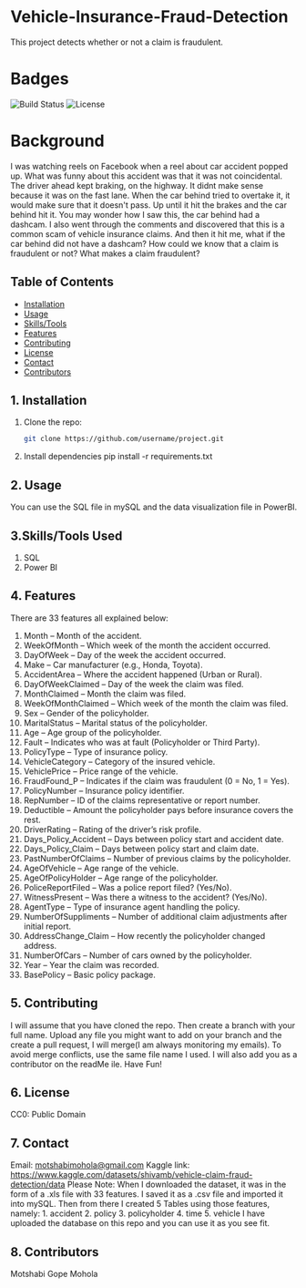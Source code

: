 # Vehicle-Insurance-Fraud-Detection
This project detects whether or not a claim is fraudulent. 

# Badges
![Build Status](https://img.shields.io/badge/build-passing-brightgreen)
![License](https://img.shields.io/badge/license-CC0%201.0-lightgrey)

# Background
I was watching reels on Facebook when a reel about car accident popped up. What was funny about this accident was that it was not coincidental. The driver ahead kept braking, on the highway. It didnt make sense because it was on the fast lane. When the car behind tried to overtake it, it would make sure that it doesn't pass. Up until it hit the brakes and the car behind hit it. You may wonder how I saw this, the car behind had a dashcam. I also went through the comments and discovered that this is a common scam of vehicle insurance claims. And then it hit me, what if the car behind did not have a dashcam? How could we know that a claim is fraudulent or not? What makes a claim fraudulent?

## Table of Contents
- [Installation](#installation)
- [Usage](#usage)
- [Skills/Tools](#Skills/Tools)
- [Features](#features)
- [Contributing](#contributing)
- [License](#license)
- [Contact](#Contact)
- [Contributors](#Contributors)

## 1. Installation
1. Clone the repo:
   ```bash
   git clone https://github.com/username/project.git
2. Install dependencies
pip install -r requirements.txt

## 2. Usage
You can use the SQL file in mySQL and the data visualization file in PowerBI.

## 3.Skills/Tools Used
1. SQL
2. Power BI

## 4. Features
There are 33 features all explained below:
1. Month – Month of the accident.
2. WeekOfMonth – Which week of the month the accident occurred.
3. DayOfWeek – Day of the week the accident occurred.
4. Make – Car manufacturer (e.g., Honda, Toyota).
5. AccidentArea – Where the accident happened (Urban or Rural).
6. DayOfWeekClaimed – Day of the week the claim was filed.
7. MonthClaimed – Month the claim was filed.
8. WeekOfMonthClaimed – Which week of the month the claim was filed.
9. Sex – Gender of the policyholder.
10. MaritalStatus – Marital status of the policyholder.
11. Age – Age group of the policyholder.
12. Fault – Indicates who was at fault (Policyholder or Third Party).
13. PolicyType – Type of insurance policy.
14. VehicleCategory – Category of the insured vehicle.
15. VehiclePrice – Price range of the vehicle.
16. FraudFound_P – Indicates if the claim was fraudulent (0 = No, 1 = Yes).
17. PolicyNumber – Insurance policy identifier.
18. RepNumber – ID of the claims representative or report number.
19. Deductible – Amount the policyholder pays before insurance covers the rest.
20. DriverRating – Rating of the driver’s risk profile.
21. Days_Policy_Accident – Days between policy start and accident date.
22. Days_Policy_Claim – Days between policy start and claim date.
23. PastNumberOfClaims – Number of previous claims by the policyholder.
24. AgeOfVehicle – Age range of the vehicle.
25. AgeOfPolicyHolder – Age range of the policyholder.
26. PoliceReportFiled – Was a police report filed? (Yes/No).
27. WitnessPresent – Was there a witness to the accident? (Yes/No).
28. AgentType – Type of insurance agent handling the policy.
29. NumberOfSuppliments – Number of additional claim adjustments after initial report.
30. AddressChange_Claim – How recently the policyholder changed address.
31. NumberOfCars – Number of cars owned by the policyholder.
32. Year – Year the claim was recorded.
33. BasePolicy – Basic policy package.

## 5. Contributing
I will assume that you have cloned the repo. Then create a branch with your full name. Upload any file you might want to add on your branch and the create a pull request, I will merge(I am always monitoring my emails). To avoid merge conflicts, use the same file name I used. I will also add you as a contributor on the readMe ile. Have Fun!

## 6. License
CC0: Public Domain

## 7. Contact
Email: motshabimohola@gmail.com
Kaggle link: https://www.kaggle.com/datasets/shivamb/vehicle-claim-fraud-detection/data
Please Note: When I downloaded the dataset, it was in the form of a .xls file with 33 features. I saved it as a .csv file and imported it into mySQL. Then from there I created 5 Tables using those features, namely:
         1. accident
         2. policy
         3. policyholder
         4. time
         5. vehicle
I have uploaded the database on this repo and you can use it as you see fit.

## 8. Contributors
Motshabi Gope Mohola
